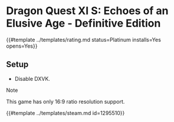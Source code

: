 # Dragon Quest XI S: Echoes of an Elusive Age - Definitive Edition
<!-- script:Aliases [
    "Dragon Quest XI S: Echoes of an Elusive Age - Definitive Edition",
    "Dragon Quest XI S: Echoes of an Elusive Age",
    "Dragon Quest XI S"
] -->

{{#template ../templates/rating.md status=Platinum installs=Yes opens=Yes}}

## Setup

- Disable DXVK.

> [!NOTE]
> This game has only 16:9 ratio resolution support.

{{#template ../templates/steam.md id=1295510}}
